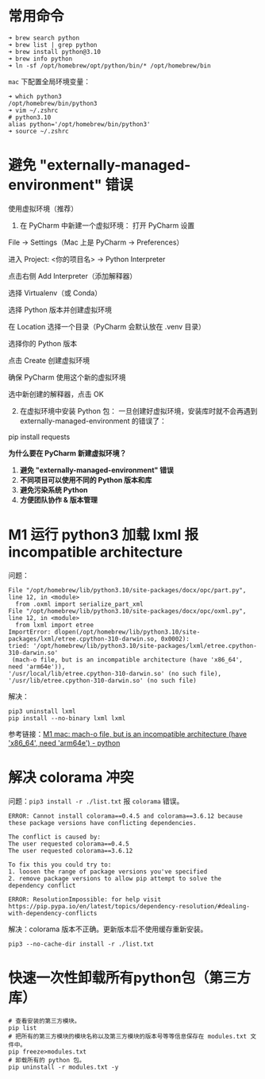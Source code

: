 # 常用命令

```
➜ brew search python
➜ brew list | grep python
➜ brew install python@3.10
➜ brew info python
➜ ln -sf /opt/homebrew/opt/python/bin/* /opt/homebrew/bin
```

`mac` 下配置全局环境变量：

```
➜ which python3
/opt/homebrew/bin/python3
➜ vim ~/.zshrc
# python3.10
alias python='/opt/homebrew/bin/python3'
➜ source ~/.zshrc
```

# 避免 "externally-managed-environment" 错误

使用虚拟环境（推荐）

1. 在 PyCharm 中新建一个虚拟环境：
   打开 PyCharm 设置

File → Settings（Mac 上是 PyCharm → Preferences）

进入 Project: <你的项目名> → Python Interpreter

点击右侧 Add Interpreter（添加解释器）

选择 Virtualenv（或 Conda）

选择 Python 版本并创建虚拟环境

在 Location 选择一个目录（PyCharm 会默认放在 .venv 目录）

选择你的 Python 版本

点击 Create 创建虚拟环境

确保 PyCharm 使用这个新的虚拟环境

选中新创建的解释器，点击 OK

2. 在虚拟环境中安装 Python 包：
   一旦创建好虚拟环境，安装库时就不会再遇到 externally-managed-environment 的错误了：

pip install requests


**为什么要在 PyCharm 新建虚拟环境？**

1. **避免 "externally-managed-environment" 错误**
2. **不同项目可以使用不同的 Python 版本和库**
3. **避免污染系统 Python**
4. **方便团队协作 & 版本管理**

# M1 运行 python3 加载 lxml 报  incompatible architecture

问题：

```
File "/opt/homebrew/lib/python3.10/site-packages/docx/opc/part.py", line 12, in <module>
  from .oxml import serialize_part_xml
File "/opt/homebrew/lib/python3.10/site-packages/docx/opc/oxml.py", line 12, in <module>
  from lxml import etree
ImportError: dlopen(/opt/homebrew/lib/python3.10/site-packages/lxml/etree.cpython-310-darwin.so, 0x0002): 
tried: '/opt/homebrew/lib/python3.10/site-packages/lxml/etree.cpython-310-darwin.so'
 (mach-o file, but is an incompatible architecture (have 'x86_64', need 'arm64e')), 
'/usr/local/lib/etree.cpython-310-darwin.so' (no such file), '/usr/lib/etree.cpython-310-darwin.so' (no such file)
```

解决：

```
pip3 uninstall lxml
pip install --no-binary lxml lxml
```

参考链接：[M1 mac: mach-o file, but is an incompatible architecture (have 'x86_64', need 'arm64e') - python](https://apple.stackexchange.com/questions/436801/m1-mac-mach-o-file-but-is-an-incompatible-architecture-have-x86-64-need-a)

# 解决 colorama 冲突

问题：`pip3 install -r ./list.txt` 报 `colorama` 错误。

```
ERROR: Cannot install colorama==0.4.5 and colorama==3.6.12 because these package versions have conflicting dependencies.

The conflict is caused by:
The user requested colorama==0.4.5
The user requested colorama==3.6.12

To fix this you could try to:
1. loosen the range of package versions you've specified
2. remove package versions to allow pip attempt to solve the dependency conflict

ERROR: ResolutionImpossible: for help visit https://pip.pypa.io/en/latest/topics/dependency-resolution/#dealing-with-dependency-conflicts
```

解决：colorama 版本不正确。更新版本后不使用缓存重新安装。

```
pip3 --no-cache-dir install -r ./list.txt
```

# 快速一次性卸载所有python包（第三方库）

```
# 查看安装的第三方模块。
pip list 
# 把所有的第三方模块的模块名称以及第三方模块的版本号等等信息保存在 modules.txt 文件中。
pip freeze>modules.txt
# 卸载所有的 python 包。
pip uninstall -r modules.txt -y
```
